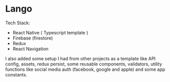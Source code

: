 # Lango

Tech Stack: 
- React Native ( Typescript template )
- Firebase (firestore)
- Redux
- React Navigation

I also added some setup I had from other projects as a template like API config, assets, redux persist, some reusable components, validators, utility functions like social media auth (facebook, google and apple) and some app constants.
